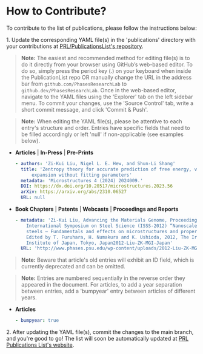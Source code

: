 # How to Contribute?

To contribute to the list of publications, please follow the instructions below:

1\. Update the corresponding YAML file(s) in the 'publications' directory with your contributions at [PRL/PublicationsList's repository](https://github.com/PhasesResearchLab/PublicationsList).

> **Note:** The easiest and recommended method for editing file(s) is to do it directly from your browser using GitHub’s web-based editor. To do so, simply press the period key (.) on your keyboard when inside the PublicationList repo OR manually change the URL in the address bar from `github.com/PhasesResearchLab` to `github.dev/PhasesResearchLab`. Once in the web-based editor, navigate to the YAML files using the 'Explorer' tab on the left sidebar menu. To commit your changes, use the 'Source Control' tab, write a short commit message, and click 'Commit & Push'.

> **Note:** When editing the YAML file(s), please be attentive to each entry's structure and order. Entries have specific fields that need to be filled accordingly or left 'null' if non-applicable (see examples below).

- **Articles** \| **In-Press**  \| **Pre-Prints**

    ```yaml
    - authors: 'Zi-Kui Liu, Nigel L. E. Hew, and Shun-Li Shang'
      title: 'Zentropy theory for accurate prediction of free energy, volume, and thermal
          expansion without fitting parameters'
      metadata: 'Microstructures 4 (2024) 2024009.'
      DOI: https://dx.doi.org/10.20517/microstructures.2023.56
      arXiv: https://arxiv.org/abs/2310.06527
      URL: null
    ```

- **Book Chapters** \| **Patents**  \| **Webcasts** \| **Proceedings and Reports**

    ```yaml
    - metadata: 'Zi-Kui Liu, Advancing the Materials Genome, Proceedings Book of The 3rd 
        International Symposium on Steel Science (ISSS-2012) “Nanoscale inhomogeneity in 
        steels – Fundamentals and effects on microstructures and properties -“, page 1-10, 
        Edited by T. Furuhara, H. Numakura and K. Ushioda, 2012, The Iron and Steel 
        Institute of Japan, Tokyo, Japan2012-Liu-ZK-MGI-Japan'
      URL: 'http://www.phases.psu.edu/wp-content/uploads/2012-Liu-ZK-MGI-Japan.pdf'
    ```

> **Note:** Beware that article's old entries will exhibit an ID field, which is currently deprecated and can be omitted.

> **Note:** Entries are numbered sequentially in the reverse order they appeared in the document. For articles, to add a year separation between entries, add a 'bumpyear' entry between articles of different years.

- **Articles**

    ```yaml
    - bumpyear: true
    ```

2\. After updating the YAML file(s), commit the changes to the main branch, and you're good to go! The list will soon be automatically updated at [PRL Publications List's website](https://phasesresearchlab.github.io/PublicationsList/).
